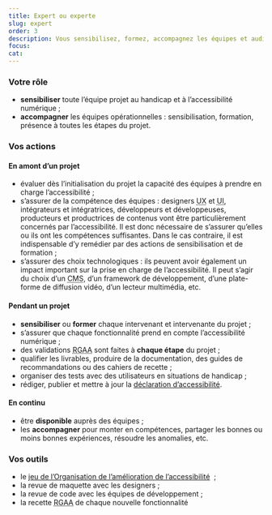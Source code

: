 ```yaml
---
title: Expert ou experte
slug: expert
order: 3
description: Vous sensibilisez, formez, accompagnez les équipes et auditez les sites et applications web
focus:
cat: 
---
```


### Votre rôle

* **sensibiliser** toute l’équipe projet au handicap et à l’accessibilité numérique ;
* **accompagner** les équipes opérationnelles : sensibilisation, formation, présence à toutes les étapes du projet.

### Vos actions 

#### En amont d’un projet

* évaluer dès l’initialisation du projet la capacité des équipes à prendre en charge l’accessibilité ;
* s’assurer de la compétence des équipes : designers <abbr title="User experience" lang="en">UX</abbr> et <abbr title="User interface" lang="en">UI</abbr>, intégrateurs et intégratrices, développeurs et développeuses, producteurs et productrices de contenus vont être particulièrement concernés par l’accessibilité. Il est donc nécessaire de s’assurer qu’elles ou ils ont les compétences suffisantes. Dans le cas contraire, il est indispensable d’y remédier par des actions de sensibilisation et de formation ;
* s’assurer des choix technologiques : ils peuvent avoir également un impact important sur la prise en charge de l’accessibilité. Il peut s’agir du choix d’un <abbr title="Système de gestion de contenu">CMS</abbr>, d’un framework de développement, d’une plate-forme de diffusion vidéo, d’un lecteur multimédia, etc. 

#### Pendant un projet

* **sensibiliser** ou **former** chaque intervenant et intervenante du projet ;
* s’assurer que chaque fonctionnalité prend en compte l’accessibilité numérique ;
* des validations <abbr title="Référentiel général d’amélioration de l’accessibilité">RGAA</abbr> sont faites à **chaque étape** du projet ;
* qualifier les livrables, produire de la documentation, des guides de recommandations ou des cahiers de recette ;
* organiser des tests avec des utilisateurs en situations de handicap ;
* rédiger, publier et mettre à jour la [déclaration d’accessibilité](/outils/exemple-declaration-accessibilite/).

#### En continu

* être **disponible** auprès des équipes ;
* les **accompagner** pour monter en compétences, partager les bonnes ou moins bonnes expériences, résoudre les anomalies, etc.

### Vos outils

* le [jeu de l’Organisation de l’amélioration de l’accessibilité](/outils/jeu-de-oaa/)  ;
* la revue de maquette avec les designers ;
* la revue de code avec les équipes de développement ;
* la recette <abbr title="Référentiel général d’amélioration de l’accessibilité">RGAA</abbr> de chaque nouvelle fonctionnalité
